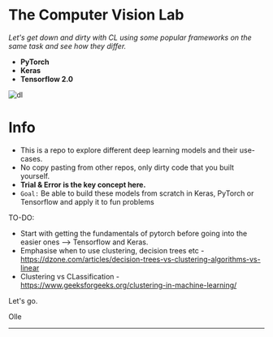 # The Computer Vision Lab

*Let's get down and dirty with CL using some popular frameworks on the same task and see how they differ.* 
- **PyTorch**
- **Keras**
- **Tensorflow 2.0**

![dl](https://quantdare.com/wp-content/uploads/2019/06/deep_learning.png)

# Info
- This is a repo to explore different deep learning models and their use-cases. 
- No copy pasting from other repos, only dirty code that you built yourself.
- **Trial & Error is the key concept here.**
- ```Goal:``` Be able to build these models from scratch in Keras, PyTorch or Tensorflow and apply it to fun problems

TO-DO:
- Start with getting the fundamentals of pytorch before going into the easier ones --> Tensorflow and Keras. 
- Emphasise when to use clustering, decision trees etc - https://dzone.com/articles/decision-trees-vs-clustering-algorithms-vs-linear
- Clustering vs CLassification - https://www.geeksforgeeks.org/clustering-in-machine-learning/

Let's go.

Olle 


_____


